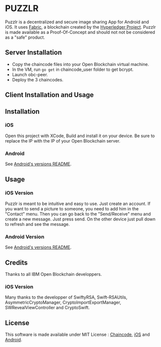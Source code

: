# PUZZLR

Puzzlr is a decentralized and secure image sharing App for Android and iOS. It uses [Fabric](https://github.com/hyperledger/fabric), a blockchain created by the [Hyperledger Project](https://www.hyperledger.org). Puzzlr is made available as a Proof-Of-Concept and should not not be considered as a "safe" product.

## Server Installation

- Copy the chaincode files into your Open Blockchain virtual machine.
- In the VM, run `go get` in chaincode_user folder to get bcrypt.
- Launch obc-peer.
- Deploy the 3 chaincodes.

## Client Installation and Usage

## Installation

### iOS

Open this project with XCode, Build and install it on your device. Be sure to replace the IP with the IP of your Open Blockchain server.

### Android

See [Android's versions README](Android/Puzzlr/README.MD).

## Usage

### iOS Version

Puzzlr is meant to be intuitive and easy to use. Just create an account. If you want to send a picture to someone, you need to add him in the "Contact" menu. Then you can go back to the "Send/Receive" menu and create a new message. Just press send.
On the other device just pull down to refresh and see the message.

### Android Version

See [Android's versions README](Android/Puzzlr/README.MD).

## Credits

Thanks to all IBM Open Blockchain developpers.

### iOS Version

Many thanks to the developper of SwiftyRSA, Swift-RSAUtils, AsymmetricCryptoManager, CryptoImportExportManager, SWRevealViewController and CryptoSwift.

## License

This software is made available under MIT License : [Chaincode](Chaincode/LICENSE), [iOS](iOS/Puzzlr/LICENSE) and [Android](Android/Puzzlr/LICENSE).